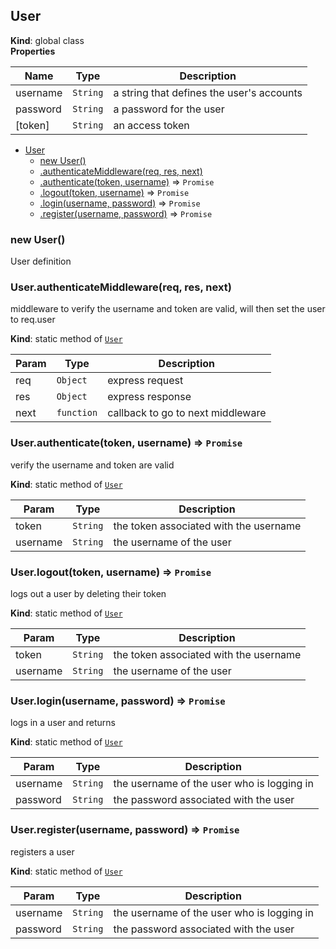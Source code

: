 <a name="User"></a>

## User
**Kind**: global class  
**Properties**

| Name | Type | Description |
| --- | --- | --- |
| username | <code>String</code> | a string that defines the user's accounts |
| password | <code>String</code> | a password for the user |
| [token] | <code>String</code> | an access token |


* [User](#User)
    * [new User()](#new_User_new)
    * [.authenticateMiddleware(req, res, next)](#User.authenticateMiddleware)
    * [.authenticate(token, username)](#User.authenticate) ⇒ <code>Promise</code>
    * [.logout(token, username)](#User.logout) ⇒ <code>Promise</code>
    * [.login(username, password)](#User.login) ⇒ <code>Promise</code>
    * [.register(username, password)](#User.register) ⇒ <code>Promise</code>

<a name="new_User_new"></a>

### new User()
User definition

<a name="User.authenticateMiddleware"></a>

### User.authenticateMiddleware(req, res, next)
middleware to verify the username and token are valid, will then set the user to req.user

**Kind**: static method of [<code>User</code>](#User)  

| Param | Type | Description |
| --- | --- | --- |
| req | <code>Object</code> | express request |
| res | <code>Object</code> | express response |
| next | <code>function</code> | callback to go to next middleware |

<a name="User.authenticate"></a>

### User.authenticate(token, username) ⇒ <code>Promise</code>
verify the username and token are valid

**Kind**: static method of [<code>User</code>](#User)  

| Param | Type | Description |
| --- | --- | --- |
| token | <code>String</code> | the token associated with the username |
| username | <code>String</code> | the username of the user |

<a name="User.logout"></a>

### User.logout(token, username) ⇒ <code>Promise</code>
logs out a user by deleting their token

**Kind**: static method of [<code>User</code>](#User)  

| Param | Type | Description |
| --- | --- | --- |
| token | <code>String</code> | the token associated with the username |
| username | <code>String</code> | the username of the user |

<a name="User.login"></a>

### User.login(username, password) ⇒ <code>Promise</code>
logs in a user and returns

**Kind**: static method of [<code>User</code>](#User)  

| Param | Type | Description |
| --- | --- | --- |
| username | <code>String</code> | the username of the user who is logging in |
| password | <code>String</code> | the password associated with the user |

<a name="User.register"></a>

### User.register(username, password) ⇒ <code>Promise</code>
registers a user

**Kind**: static method of [<code>User</code>](#User)  

| Param | Type | Description |
| --- | --- | --- |
| username | <code>String</code> | the username of the user who is logging in |
| password | <code>String</code> | the password associated with the user |

